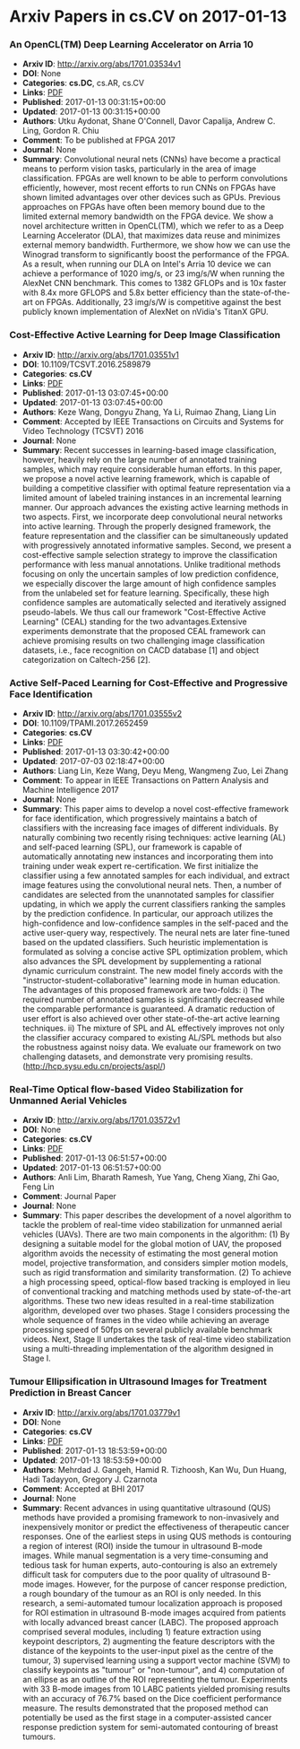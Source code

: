 # Arxiv Papers in cs.CV on 2017-01-13
### An OpenCL(TM) Deep Learning Accelerator on Arria 10
- **Arxiv ID**: http://arxiv.org/abs/1701.03534v1
- **DOI**: None
- **Categories**: **cs.DC**, cs.AR, cs.CV
- **Links**: [PDF](http://arxiv.org/pdf/1701.03534v1)
- **Published**: 2017-01-13 00:31:15+00:00
- **Updated**: 2017-01-13 00:31:15+00:00
- **Authors**: Utku Aydonat, Shane O'Connell, Davor Capalija, Andrew C. Ling, Gordon R. Chiu
- **Comment**: To be published at FPGA 2017
- **Journal**: None
- **Summary**: Convolutional neural nets (CNNs) have become a practical means to perform vision tasks, particularly in the area of image classification. FPGAs are well known to be able to perform convolutions efficiently, however, most recent efforts to run CNNs on FPGAs have shown limited advantages over other devices such as GPUs. Previous approaches on FPGAs have often been memory bound due to the limited external memory bandwidth on the FPGA device. We show a novel architecture written in OpenCL(TM), which we refer to as a Deep Learning Accelerator (DLA), that maximizes data reuse and minimizes external memory bandwidth. Furthermore, we show how we can use the Winograd transform to significantly boost the performance of the FPGA. As a result, when running our DLA on Intel's Arria 10 device we can achieve a performance of 1020 img/s, or 23 img/s/W when running the AlexNet CNN benchmark. This comes to 1382 GFLOPs and is 10x faster with 8.4x more GFLOPS and 5.8x better efficiency than the state-of-the-art on FPGAs. Additionally, 23 img/s/W is competitive against the best publicly known implementation of AlexNet on nVidia's TitanX GPU.



### Cost-Effective Active Learning for Deep Image Classification
- **Arxiv ID**: http://arxiv.org/abs/1701.03551v1
- **DOI**: 10.1109/TCSVT.2016.2589879
- **Categories**: **cs.CV**
- **Links**: [PDF](http://arxiv.org/pdf/1701.03551v1)
- **Published**: 2017-01-13 03:07:45+00:00
- **Updated**: 2017-01-13 03:07:45+00:00
- **Authors**: Keze Wang, Dongyu Zhang, Ya Li, Ruimao Zhang, Liang Lin
- **Comment**: Accepted by IEEE Transactions on Circuits and Systems for Video
  Technology (TCSVT) 2016
- **Journal**: None
- **Summary**: Recent successes in learning-based image classification, however, heavily rely on the large number of annotated training samples, which may require considerable human efforts. In this paper, we propose a novel active learning framework, which is capable of building a competitive classifier with optimal feature representation via a limited amount of labeled training instances in an incremental learning manner. Our approach advances the existing active learning methods in two aspects. First, we incorporate deep convolutional neural networks into active learning. Through the properly designed framework, the feature representation and the classifier can be simultaneously updated with progressively annotated informative samples. Second, we present a cost-effective sample selection strategy to improve the classification performance with less manual annotations. Unlike traditional methods focusing on only the uncertain samples of low prediction confidence, we especially discover the large amount of high confidence samples from the unlabeled set for feature learning. Specifically, these high confidence samples are automatically selected and iteratively assigned pseudo-labels. We thus call our framework "Cost-Effective Active Learning" (CEAL) standing for the two advantages.Extensive experiments demonstrate that the proposed CEAL framework can achieve promising results on two challenging image classification datasets, i.e., face recognition on CACD database [1] and object categorization on Caltech-256 [2].



### Active Self-Paced Learning for Cost-Effective and Progressive Face Identification
- **Arxiv ID**: http://arxiv.org/abs/1701.03555v2
- **DOI**: 10.1109/TPAMI.2017.2652459
- **Categories**: **cs.CV**
- **Links**: [PDF](http://arxiv.org/pdf/1701.03555v2)
- **Published**: 2017-01-13 03:30:42+00:00
- **Updated**: 2017-07-03 02:18:47+00:00
- **Authors**: Liang Lin, Keze Wang, Deyu Meng, Wangmeng Zuo, Lei Zhang
- **Comment**: To appear in IEEE Transactions on Pattern Analysis and Machine
  Intelligence 2017
- **Journal**: None
- **Summary**: This paper aims to develop a novel cost-effective framework for face identification, which progressively maintains a batch of classifiers with the increasing face images of different individuals. By naturally combining two recently rising techniques: active learning (AL) and self-paced learning (SPL), our framework is capable of automatically annotating new instances and incorporating them into training under weak expert re-certification. We first initialize the classifier using a few annotated samples for each individual, and extract image features using the convolutional neural nets. Then, a number of candidates are selected from the unannotated samples for classifier updating, in which we apply the current classifiers ranking the samples by the prediction confidence. In particular, our approach utilizes the high-confidence and low-confidence samples in the self-paced and the active user-query way, respectively. The neural nets are later fine-tuned based on the updated classifiers. Such heuristic implementation is formulated as solving a concise active SPL optimization problem, which also advances the SPL development by supplementing a rational dynamic curriculum constraint. The new model finely accords with the "instructor-student-collaborative" learning mode in human education. The advantages of this proposed framework are two-folds: i) The required number of annotated samples is significantly decreased while the comparable performance is guaranteed. A dramatic reduction of user effort is also achieved over other state-of-the-art active learning techniques. ii) The mixture of SPL and AL effectively improves not only the classifier accuracy compared to existing AL/SPL methods but also the robustness against noisy data. We evaluate our framework on two challenging datasets, and demonstrate very promising results. (http://hcp.sysu.edu.cn/projects/aspl/)



### Real-Time Optical flow-based Video Stabilization for Unmanned Aerial Vehicles
- **Arxiv ID**: http://arxiv.org/abs/1701.03572v1
- **DOI**: None
- **Categories**: **cs.CV**
- **Links**: [PDF](http://arxiv.org/pdf/1701.03572v1)
- **Published**: 2017-01-13 06:51:57+00:00
- **Updated**: 2017-01-13 06:51:57+00:00
- **Authors**: Anli Lim, Bharath Ramesh, Yue Yang, Cheng Xiang, Zhi Gao, Feng Lin
- **Comment**: Journal Paper
- **Journal**: None
- **Summary**: This paper describes the development of a novel algorithm to tackle the problem of real-time video stabilization for unmanned aerial vehicles (UAVs). There are two main components in the algorithm: (1) By designing a suitable model for the global motion of UAV, the proposed algorithm avoids the necessity of estimating the most general motion model, projective transformation, and considers simpler motion models, such as rigid transformation and similarity transformation. (2) To achieve a high processing speed, optical-flow based tracking is employed in lieu of conventional tracking and matching methods used by state-of-the-art algorithms. These two new ideas resulted in a real-time stabilization algorithm, developed over two phases. Stage I considers processing the whole sequence of frames in the video while achieving an average processing speed of 50fps on several publicly available benchmark videos. Next, Stage II undertakes the task of real-time video stabilization using a multi-threading implementation of the algorithm designed in Stage I.



### Tumour Ellipsification in Ultrasound Images for Treatment Prediction in Breast Cancer
- **Arxiv ID**: http://arxiv.org/abs/1701.03779v1
- **DOI**: None
- **Categories**: **cs.CV**
- **Links**: [PDF](http://arxiv.org/pdf/1701.03779v1)
- **Published**: 2017-01-13 18:53:59+00:00
- **Updated**: 2017-01-13 18:53:59+00:00
- **Authors**: Mehrdad J. Gangeh, Hamid R. Tizhoosh, Kan Wu, Dun Huang, Hadi Tadayyon, Gregory J. Czarnota
- **Comment**: Accepted at BHI 2017
- **Journal**: None
- **Summary**: Recent advances in using quantitative ultrasound (QUS) methods have provided a promising framework to non-invasively and inexpensively monitor or predict the effectiveness of therapeutic cancer responses. One of the earliest steps in using QUS methods is contouring a region of interest (ROI) inside the tumour in ultrasound B-mode images. While manual segmentation is a very time-consuming and tedious task for human experts, auto-contouring is also an extremely difficult task for computers due to the poor quality of ultrasound B-mode images. However, for the purpose of cancer response prediction, a rough boundary of the tumour as an ROI is only needed. In this research, a semi-automated tumour localization approach is proposed for ROI estimation in ultrasound B-mode images acquired from patients with locally advanced breast cancer (LABC). The proposed approach comprised several modules, including 1) feature extraction using keypoint descriptors, 2) augmenting the feature descriptors with the distance of the keypoints to the user-input pixel as the centre of the tumour, 3) supervised learning using a support vector machine (SVM) to classify keypoints as "tumour" or "non-tumour", and 4) computation of an ellipse as an outline of the ROI representing the tumour. Experiments with 33 B-mode images from 10 LABC patients yielded promising results with an accuracy of 76.7% based on the Dice coefficient performance measure. The results demonstrated that the proposed method can potentially be used as the first stage in a computer-assisted cancer response prediction system for semi-automated contouring of breast tumours.



